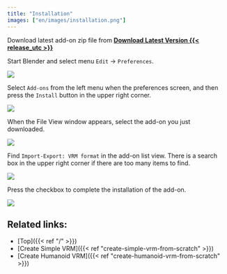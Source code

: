 ```yaml
---
title: "Installation"
images: ["en/images/installation.png"]
---
```


Download latest add-on zip file from **[Download Latest Version {{< release_utc >}}](https://github.com/saturday06/VRM_Addon_for_Blender/archive/release.zip)**

Start Blender and select menu `Edit` → `Preferences`.

![](../images/installation1.png)

Select `Add-ons` from the left menu when the preferences screen, and then press the `Install` button in the upper right corner.

![](../images/installation2.png)

When the File View window appears, select the add-on you just downloaded.

![](../images/installation3.png)

Find `Import-Export: VRM format` in the add-on list view. There is a search box in the upper right corner if there are too many items to find.

![](../images/installation4.png)

Press the checkbox to complete the installation of the add-on.

![](../images/installation5.png)

## Related links:

- [Top]({{< ref "/" >}})
- [Create Simple VRM]({{< ref "create-simple-vrm-from-scratch" >}})
- [Create Humanoid VRM]({{< ref "create-humanoid-vrm-from-scratch" >}})
